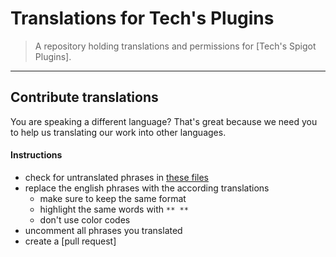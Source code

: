 # **Translations for Tech's Plugins**

> A repository holding translations and permissions for [Tech's Spigot Plugins].


---

## **Contribute translations**

You are speaking a different language? That's great because we need you to help us translating our work into other languages.

#### Instructions
- check for untranslated phrases in [these files](translations)
- replace the english phrases with the according translations
  - make sure to keep the same format
  - highlight the same words with ``** **``
  - don't use color codes
- uncomment all phrases you translated
- create a [pull request]

